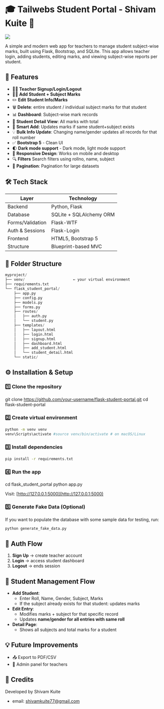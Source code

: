 # 🎓 Tailwebs Student Portal - Shivam Kuite 🤖

<image src="tailwebs-demo.png" />

A simple and modern web app for teachers to manage student subject-wise marks, built using Flask, 
Bootstrap, and SQLite. This app allows teacher login, adding students, editing marks, 
and viewing subject-wise reports per student.

## 🚀 Features

- 👨‍🏫 **Teacher Signup/Login/Logout**
- 🧑‍🎓 **Add Student + Subject Marks**
- ✏️ **Edit Student Info/Marks**
- 🗑️ **Delete**: entire student / individual subject marks for that student
- 📊 **Dashboard**: Subject-wise mark records
- 📄 **Student Detail View**: All marks with total
- 🧠 **Smart Add**: Updates marks if same student+subject exists
- 💡 **Bulk Info Update**: Changing name/gender updates all records for that roll number
- ✅ **Bootstrap 5** - Clean UI  
- 🌓 **Dark mode support** - Dark mode, light mode support
- 📱 **Responsive Design**: Works on mobile and desktop
- 🔍 **Filters** Search filters using rollno, name, subject
- 📑 **Pagination**: Pagination for large datasets

## 🛠️ Tech Stack

| Layer         | Technology        |
|---------------|-------------------|
| Backend       | Python, Flask     |
| Database      | SQLite + SQLAlchemy ORM |
| Forms/Validation | Flask-WTF         |
| Auth & Sessions | Flask-Login       |
| Frontend      | HTML5, Bootstrap 5 |
| Structure     | Blueprint-based MVC |

## 🧱 Folder Structure

```py
myproject/
├── venv/                      ← your virtual environment
├── requirements.txt
└── flask_student_portal/
    ├── app.py
    ├── config.py
    ├── models.py
    ├── forms.py
    ├── routes/
    │   ├── auth.py
    │   └── student.py
    ├── templates/
    │   ├── layout.html
    │   ├── login.html
    │   ├── signup.html
    │   ├── dashboard.html
    │   ├── add_student.html
    │   └── student_detail.html
    └── static/
```


## ⚙️ Installation & Setup

### 1️⃣ Clone the repository


git clone https://github.com/your-username/flask-student-portal.git
cd flask-student-portal


### 2️⃣ Create virtual environment

```bash
python -m venv venv
venv\Scripts\activate #source venv/bin/activate # on macOS/Linux
```


### 3️⃣ Install dependencies

```bash
pip install -r requirements.txt
```


### 4️⃣ Run the app


cd flask_student_portal
python app.py



Visit: [http://127.0.0.1:5000](http://127.0.0.1:5000)

### 5️⃣ Generate Fake Data (Optional)
If you want to populate the database with some sample data for testing, run:

```bash
python generate_fake_data.py
```



## 🔐 Auth Flow

1. **Sign Up** → create teacher account
2. **Login** → access student dashboard
3. **Logout** → ends session

## 🧮 Student Management Flow

* **Add Student**:
  * Enter Roll, Name, Gender, Subject, Marks
  * If the subject already exists for that student: updates marks
* **Edit Entry**:
  * Modifies marks + subject for that specific record
  * Updates **name/gender for all entries with same roll**
* **Detail Page**:
  * Shows all subjects and total marks for a student

## 💡 Future Improvements

* 📤 Export to PDF/CSV
* 🔐 Admin panel for teachers

## 🙌 Credits

Developed by Shivam Kuite
- email: shivamkuite77@gmail.com
